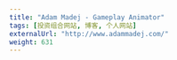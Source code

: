 ```yaml
---
title: "Adam Madej - Gameplay Animator"
tags: [投资组合网站, 博客, 个人网站]
externalUrl: "http://www.adammadej.com/"
weight: 631
---
```

